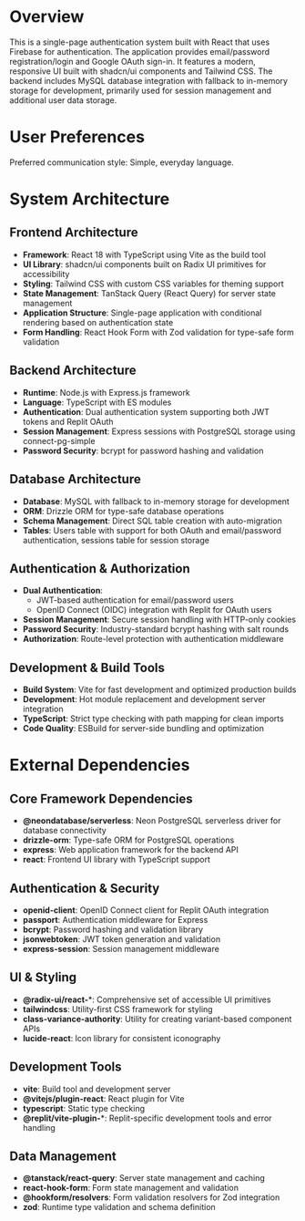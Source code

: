 # Overview

This is a single-page authentication system built with React that uses Firebase for authentication. The application provides email/password registration/login and Google OAuth sign-in. It features a modern, responsive UI built with shadcn/ui components and Tailwind CSS. The backend includes MySQL database integration with fallback to in-memory storage for development, primarily used for session management and additional user data storage.

# User Preferences

Preferred communication style: Simple, everyday language.

# System Architecture

## Frontend Architecture
- **Framework**: React 18 with TypeScript using Vite as the build tool
- **UI Library**: shadcn/ui components built on Radix UI primitives for accessibility
- **Styling**: Tailwind CSS with custom CSS variables for theming support
- **State Management**: TanStack Query (React Query) for server state management
- **Application Structure**: Single-page application with conditional rendering based on authentication state
- **Form Handling**: React Hook Form with Zod validation for type-safe form validation

## Backend Architecture
- **Runtime**: Node.js with Express.js framework
- **Language**: TypeScript with ES modules
- **Authentication**: Dual authentication system supporting both JWT tokens and Replit OAuth
- **Session Management**: Express sessions with PostgreSQL storage using connect-pg-simple
- **Password Security**: bcrypt for password hashing and validation

## Database Architecture
- **Database**: MySQL with fallback to in-memory storage for development
- **ORM**: Drizzle ORM for type-safe database operations  
- **Schema Management**: Direct SQL table creation with auto-migration
- **Tables**: Users table with support for both OAuth and email/password authentication, sessions table for session storage

## Authentication & Authorization
- **Dual Authentication**: 
  - JWT-based authentication for email/password users
  - OpenID Connect (OIDC) integration with Replit for OAuth users
- **Session Management**: Secure session handling with HTTP-only cookies
- **Password Security**: Industry-standard bcrypt hashing with salt rounds
- **Authorization**: Route-level protection with authentication middleware

## Development & Build Tools
- **Build System**: Vite for fast development and optimized production builds
- **Development**: Hot module replacement and development server integration
- **TypeScript**: Strict type checking with path mapping for clean imports
- **Code Quality**: ESBuild for server-side bundling and optimization

# External Dependencies

## Core Framework Dependencies
- **@neondatabase/serverless**: Neon PostgreSQL serverless driver for database connectivity
- **drizzle-orm**: Type-safe ORM for PostgreSQL operations
- **express**: Web application framework for the backend API
- **react**: Frontend UI library with TypeScript support

## Authentication & Security
- **openid-client**: OpenID Connect client for Replit OAuth integration
- **passport**: Authentication middleware for Express
- **bcrypt**: Password hashing and validation library
- **jsonwebtoken**: JWT token generation and validation
- **express-session**: Session management middleware

## UI & Styling
- **@radix-ui/react-***: Comprehensive set of accessible UI primitives
- **tailwindcss**: Utility-first CSS framework for styling
- **class-variance-authority**: Utility for creating variant-based component APIs
- **lucide-react**: Icon library for consistent iconography

## Development Tools
- **vite**: Build tool and development server
- **@vitejs/plugin-react**: React plugin for Vite
- **typescript**: Static type checking
- **@replit/vite-plugin-***: Replit-specific development tools and error handling

## Data Management
- **@tanstack/react-query**: Server state management and caching
- **react-hook-form**: Form state management and validation
- **@hookform/resolvers**: Form validation resolvers for Zod integration
- **zod**: Runtime type validation and schema definition